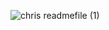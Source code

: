 ![chris readmefile (1)](https://github.com/user-attachments/assets/ca4bc766-b604-48fb-b043-225750a7ce88)
